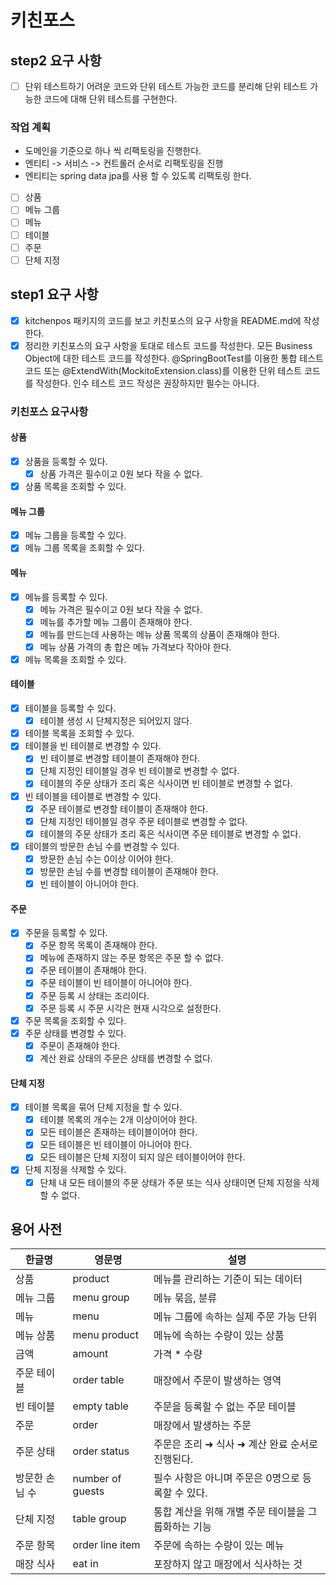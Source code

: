 # 키친포스

## step2 요구 사항

- [ ] 단위 테스트하기 어려운 코드와 단위 테스트 가능한 코드를 분리해 단위 테스트 가능한 코드에 대해 단위 테스트를 구현한다.

### 작업 계획

- 도메인을 기준으로 하나 씩 리팩토링을 진행한다.
- 엔티티 -> 서비스 -> 컨트롤러 순서로 리팩토링을 진행
- 엔티티는 spring data jpa를 사용 할 수 있도록 리팩토링 한다.

- [ ] 상품
- [ ] 메뉴 그룹
- [ ] 메뉴
- [ ] 테이블
- [ ] 주문
- [ ] 단체 지정

## step1 요구 사항

- [x] kitchenpos 패키지의 코드를 보고 키친포스의 요구 사항을 README.md에 작성한다.
- [x] 정리한 키친포스의 요구 사항을 토대로 테스트 코드를 작성한다. 모든 Business Object에 대한 테스트 코드를 작성한다. @SpringBootTest를 이용한 통합 테스트 코드 또는
  @ExtendWith(MockitoExtension.class)를 이용한 단위 테스트 코드를 작성한다. 인수 테스트 코드 작성은 권장하지만 필수는 아니다.

### 키친포스 요구사항

#### 상품

- [x] 상품을 등록할 수 있다.
    - [x] 상품 가격은 필수이고 0원 보다 작을 수 없다.
- [x] 상품 목록을 조회할 수 있다.

#### 메뉴 그룹

- [x] 메뉴 그룹을 등록할 수 있다.
- [x] 메뉴 그룹 목록을 조회할 수 있다.

#### 메뉴

- [x] 메뉴를 등록할 수 있다.
    - [x] 메뉴 가격은 필수이고 0원 보다 작을 수 없다.
    - [x] 메뉴를 추가할 메뉴 그룹이 존재해야 한다.
    - [x] 메뉴를 만드는데 사용하는 메뉴 상품 목록의 상품이 존재해야 한다.
    - [x] 메뉴 상품 가격의 총 합은 메뉴 가격보다 작아야 한다.
- [x] 메뉴 목록을 조회할 수 있다.

#### 테이블

- [x] 테이블을 등록할 수 있다.
    - [x] 테이블 생성 시 단체지정은 되어있지 않다.
- [x] 테이블 목록을 조회할 수 있다.
- [x] 테이블을 빈 테이블로 변경할 수 있다.
    - [x] 빈 테이블로 변경할 테이블이 존재해야 한다.
    - [x] 단체 지정인 테이블일 경우 빈 테이블로 변경할 수 없다.
    - [x] 테이블의 주문 상태가 조리 혹은 식사이면 빈 테이블로 변경할 수 없다.
- [x] 빈 테이블을 테이블로 변경할 수 있다.
    - [x] 주문 테이블로 변경할 테이블이 존재해야 한다.
    - [x] 단체 지정인 테이블일 경우 주문 테이블로 변경할 수 없다.
    - [x] 테이블의 주문 상태가 조리 혹은 식사이면 주문 테이블로 변경할 수 없다.
- [x] 테이블의 방문한 손님 수를 변경할 수 있다.
    - [x] 방문한 손님 수는 0이상 이어야 한다.
    - [x] 방문한 손님 수를 변경할 테이블이 존재해야 한다.
    - [x] 빈 테이블이 아니어야 한다.

#### 주문

- [x] 주문을 등록할 수 있다.
    - [x] 주문 항목 목록이 존재해야 한다.
    - [x] 메뉴에 존재하지 않는 주문 항목은 주문 할 수 없다.
    - [x] 주문 테이블이 존재해야 한다.
    - [x] 주문 테이블이 빈 테이블이 아니어야 한다.
    - [x] 주문 등록 시 상태는 조리이다.
    - [x] 주문 등록 시 주문 시각은 현재 시각으로 설정한다.
- [x] 주문 목록을 조회할 수 있다.
- [x] 주문 상태를 변경할 수 있다.
    - [x] 주문이 존재해야 한다.
    - [x] 계산 완료 상태의 주문은 상태를 변경할 수 없다.

#### 단체 지정

- [x] 테이블 목록을 묶어 단체 지정을 할 수 있다.
    - [x] 테이블 목록의 개수는 2개 이상이어야 한다.
    - [x] 모든 테이블은 존재하는 테이블이어야 한다.
    - [x] 모든 테이블은 빈 테이블이 아니어야 한다.
    - [x] 모든 테이블은 단체 지정이 되지 않은 테이블이어야 한다.
- [x] 단체 지정을 삭제할 수 있다.
    - [x] 단체 내 모든 테이블의 주문 상태가 주문 또는 식사 상태이면 단체 지정을 삭제할 수 없다.

## 용어 사전

| 한글명 | 영문명 | 설명 |
| --- | --- | --- |
| 상품 | product | 메뉴를 관리하는 기준이 되는 데이터 |
| 메뉴 그룹 | menu group | 메뉴 묶음, 분류 |
| 메뉴 | menu | 메뉴 그룹에 속하는 실제 주문 가능 단위 |
| 메뉴 상품 | menu product | 메뉴에 속하는 수량이 있는 상품 |
| 금액 | amount | 가격 * 수량 |
| 주문 테이블 | order table | 매장에서 주문이 발생하는 영역 |
| 빈 테이블 | empty table | 주문을 등록할 수 없는 주문 테이블 |
| 주문 | order | 매장에서 발생하는 주문 |
| 주문 상태 | order status | 주문은 조리 ➜ 식사 ➜ 계산 완료 순서로 진행된다. |
| 방문한 손님 수 | number of guests | 필수 사항은 아니며 주문은 0명으로 등록할 수 있다. |
| 단체 지정 | table group | 통합 계산을 위해 개별 주문 테이블을 그룹화하는 기능 |
| 주문 항목 | order line item | 주문에 속하는 수량이 있는 메뉴 |
| 매장 식사 | eat in | 포장하지 않고 매장에서 식사하는 것 |
